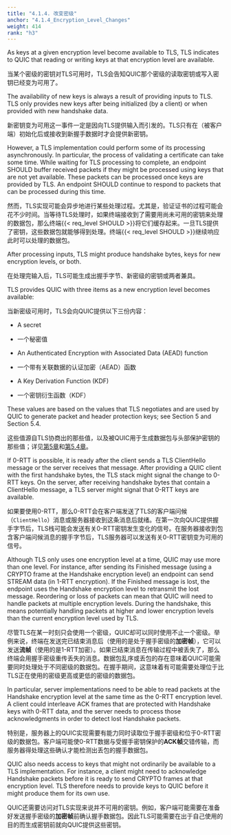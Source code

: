```yaml
---
title: "4.1.4. 改变密级"
anchor: "4.1.4_Encryption_Level_Changes"
weight: 414
rank: "h3"
---
```


As keys at a given encryption level become available to TLS, TLS indicates to QUIC that reading or writing keys at that encryption level are available.

当某个密级的密钥对TLS可用时，TLS会告知QUIC那个密级的读取密钥或写入密钥已经变为可用了。

The availability of new keys is always a result of providing inputs to TLS. TLS only provides new keys after being initialized (by a client) or when provided with new handshake data.

新密钥变为可用这一事件一定是因向TLS提供输入而引发的。TLS只有在（被客户端）初始化后或接收到新握手数据时才会提供新密钥。

However, a TLS implementation could perform some of its processing asynchronously. In particular, the process of validating a certificate can take some time. While waiting for TLS processing to complete, an endpoint SHOULD buffer received packets if they might be processed using keys that are not yet available. These packets can be processed once keys are provided by TLS. An endpoint SHOULD continue to respond to packets that can be processed during this time.

然而，TLS实现可能会异步地进行某些处理过程。尤其是，验证证书的过程可能会花不少时间。当等待TLS处理时，如果终端接收到了需要用尚未可用的密钥来处理的数据包，那么终端{{< req_level SHOULD >}}将它们缓存起来。一旦TLS提供了密钥，这些数据包就能够得到处理。终端{{< req_level SHOULD >}}继续响应此时可以处理的数据包。

After processing inputs, TLS might produce handshake bytes, keys for new encryption levels, or both.

在处理完输入后，TLS可能生成出握手字节、新密级的密钥或两者兼具。

TLS provides QUIC with three items as a new encryption level becomes available:

当新密级可用时，TLS会向QUIC提供以下三份内容：

* A secret

* 一个秘密值

* An Authenticated Encryption with Associated Data (AEAD) function

* 一个带有关联数据的认证加密（AEAD）函数

* A Key Derivation Function (KDF)

* 一个密钥衍生函数（KDF）

These values are based on the values that TLS negotiates and are used by QUIC to generate packet and header protection keys; see Section 5 and Section 5.4.

这些值源自TLS协商出的那些值，以及被QUIC用于生成数据包与头部保护密钥的那些值；详见[第5章]()和[第5.4章]()。

If 0-RTT is possible, it is ready after the client sends a TLS ClientHello message or the server receives that message. After providing a QUIC client with the first handshake bytes, the TLS stack might signal the change to 0-RTT keys. On the server, after receiving handshake bytes that contain a ClientHello message, a TLS server might signal that 0-RTT keys are available.

如果要使用0-RTT，那么0-RTT会在客户端发送了TLS的客户端问候（`ClientHello`）消息或服务器接收到这条消息后就绪。在第一次向QUIC提供握手字节后，TLS栈可能会发送有关0-RTT密钥发生变化的信号。在服务器接收到包含客户端问候消息的握手字节后，TLS服务器可以发送有关0-RTT密钥变为可用的信号。

Although TLS only uses one encryption level at a time, QUIC may use more than one level. For instance, after sending its Finished message (using a CRYPTO frame at the Handshake encryption level) an endpoint can send STREAM data (in 1-RTT encryption). If the Finished message is lost, the endpoint uses the Handshake encryption level to retransmit the lost message. Reordering or loss of packets can mean that QUIC will need to handle packets at multiple encryption levels. During the handshake, this means potentially handling packets at higher and lower encryption levels than the current encryption level used by TLS.

尽管TLS在某一时刻只会使用一个密级，QUIC却可以同时使用不止一个密级。举例来说，终端在发送完已结束消息后（使用的是处于握手密级的**加密帧**），它可以发送**流帧**（使用的是1-RTT加密）。如果已结束消息在传输过程中被丢失了，那么终端会用握手密级重传丢失的消息。数据包乱序或丢包的存在意味着QUIC可能需要同时处理处于不同密级的数据包。在握手期间，这意味着有可能需要处理位于比TLS正在使用的密级更高或更低的密级的数据包。

In particular, server implementations need to be able to read packets at the Handshake encryption level at the same time as the 0-RTT encryption level. A client could interleave ACK frames that are protected with Handshake keys with 0-RTT data, and the server needs to process those acknowledgments in order to detect lost Handshake packets.

特别是，服务器上的QUIC实现需要有能力同时读取位于握手密级和位于0-RTT密级的数据包。客户端可能使0-RTT数据与受握手密钥保护的**ACK帧**交错传输，而服务器得处理这些确认才能检测出丢包的握手数据包。

QUIC also needs access to keys that might not ordinarily be available to a TLS implementation. For instance, a client might need to acknowledge Handshake packets before it is ready to send CRYPTO frames at that encryption level. TLS therefore needs to provide keys to QUIC before it might produce them for its own use.

QUIC还需要访问对TLS实现来说并不可用的密钥。例如，客户端可能需要在准备好发送握手密级的**加密帧**前确认握手数据包。因此TLS可能需要在出于自己使用的目的而生成密钥前就向QUIC提供这些密钥。
